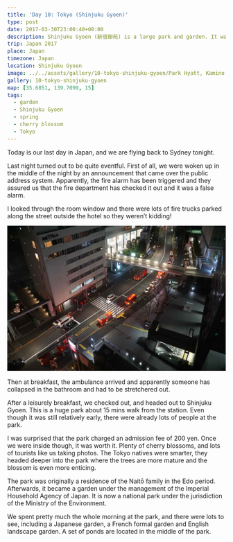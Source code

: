 ```yaml
---
title: 'Day 10: Tokyo (Shinjuku Gyoen)'
type: post
date: 2017-03-30T23:00:40+00:00
description: Shinjuku Gyoen (新宿御苑) is a large park and garden. It was originally a residence of the Naitō family, then became an Imperial Park.
trip: Japan 2017
place: Japan
timezone: Japan
location: Shinjuku Gyoen
image: ../../assets/gallery/10-tokyo-shinjuku-gyoen/Park Hyatt, Kamino ike.jpeg
gallery: 10-tokyo-shinjuku-gyoen
map: [35.6851, 139.7099, 15]
tags:
  - garden
  - Shinjuku Gyoen
  - spring
  - cherry blossom
  - Tokyo
---
```


Today is our last day in Japan, and we are flying back to Sydney tonight.

Last night turned out to be quite eventful. First of all, we were woken up in the middle of the night by an announcement that came over the public address system. Apparently, the fire alarm has been triggered and they assured us that the fire department has checked it out and it was a false alarm.

I looked through the room window and there were lots of fire trucks parked along the street outside the hotel so they weren’t kidding!

![Fire alarm](../../assets/gallery/10-tokyo-shinjuku-gyoen/Fire_alarm.jpeg)

Then at breakfast, the ambulance arrived and apparently someone has collapsed in the bathroom and had to be stretchered out.

After a leisurely breakfast, we checked out, and headed out to Shinjuku Gyoen. This is a huge park about 15 mins walk from the station. Even though it was still relatively early, there were already lots of people at the park.

I was surprised that the park charged an admission fee of 200 yen. Once we were inside though, it was worth it. Plenty of cherry blossoms, and lots of tourists like us taking photos. The Tokyo natives were smarter, they headed deeper into the park where the trees are more mature and the blossom is even more enticing.

The park was originally a residence of the Naitō family in the Edo period. Afterwards, it became a garden under the management of the Imperial Household Agency of Japan. It is now a national park under the jurisdiction of the Ministry of the Environment.

We spent pretty much the whole morning at the park, and there were lots to see, including a Japanese garden, a French formal garden and English landscape garden. A set of ponds are located in the middle of the park.
